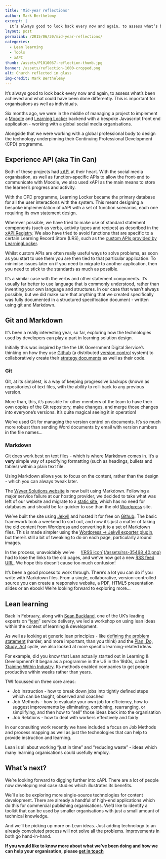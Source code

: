 ```yaml
---
title: 'Mid-year reflections'
author: Mark Berthelemy
excerpt: |
  It’s always good to look back every now and again, to assess what’s been achieved and what could have been done differently. This is important for organisations as well as individuals.
layout: post
permalink: /2015/06/30/mid-year-reflections/
categories:
  - Lean learning
  - Tools
  - xAPI
thumb: /assets/P1010067-reflection-thumb.jpg
banner: /assets/reflection-1000-cropped.png
alt: Church reflected in glass
img-credit: Mark Berthelemy
---
```


<p>It’s always good to look back every now and again, to assess what’s been achieved and what could have been done differently. This is important for organisations as well as individuals.</p>
<p>Six months ago, we were in the middle of managing a project to implement a <a href="https://moodle.org/" target="_blank">Moodle</a> and <a href="http://learninglocker.net/" target="_blank">Learning Locker</a> backend with a bespoke Javascript front end application - working with a global social media organisations.</p>
<p>Alongside that we were working with a global professional body to design the technology underpinning their Continuing Professional Development (CPD) programme.</p>
<h2>Experience API (aka Tin Can)</h2>
<p>Both of these projects had <a href="http://www.adlnet.gov/capabilities/tla/experience-api.html" target="_blank">xAPI</a> at their heart. With the social media organisation, as well as function-specific APIs to allow the front-end to communicate with Moodle, we also used xAPI as the main means to store the learner’s progress and activity.</p>
<p>With the CPD programme, Learning Locker became the primary database for all the user interactions with the system. This meant designing a bespoke implementation of xAPI with a set of function scenarios, each one requiring its own statement design.</p>
<p>Wherever possible, we have tried to make use of standard statement components (such as verbs, activity types and recipes) as described in the <a href="https://registry.tincanapi.com/" target="_blank">xAPI Registry</a>. We also have tried to avoid functions that are specific to a certain Learning Record Store (LRS), such as the <a href="http://docs.learninglocker.net/postman/" target="_blank">custom APIs provided by LearningLocker</a>.</p>
<p>Whilst custom APIs are often really useful ways to solve problems, as soon as you start to use them you are then tied to that particular application. To minimise issues later on if you need to migrate to another application, then you need to stick to the standards as much as possible.</p>
<p>It’s a similar case with the verbs and other statement components. It’s usually far better to use language that is commonly understood, rather than inventing your own language and structures. In our case that wasn’t always possible, but we did make sure that anything that we created specifically was fully documented in a structured specification document - written using git and Markdown.</p>
<h2>Git and Markdown</h2>
<p>It’s been a really interesting year, so far, exploring how the technologies used by developers can play a part in learning solution design.</p>
<p>Initially this was inspired by the the UK Government Digital Service’s thinking on how they use <a href="https://gdstechnology.blog.gov.uk/2014/01/27/how-we-use-github/" target="_blank">Github</a> (a distributed <a href="https://en.wikipedia.org/wiki/Revision_control" target="_blank">version control</a> system) to collaboratively create their <a href="https://gds.blog.gov.uk/2012/11/06/shipping-the-digital-strategy/" target="_blank">strategy documents</a> as well as their code.</p>
<h3><strong>Git</strong></h3>
<p>Git, at its simplest, is a way of keeping progressive backups (known as repositories) of text files, with the ability to roll-back to any previous version.</p>
<p>More than, this, it’s possible for other members of the team to have their own copies of the Git repository, make changes, and merge those changes into everyone’s versions. It’s quite magical seeing it in operation!</p>
<p>We’ve used Git for managing the version control on documents. It’s so much more robust than sending Word documents by email with version numbers in the file names…</p>
<h3><strong>Markdown</strong></h3>
<p>Git does work best on text files - which is where <a href="http://daringfireball.net/projects/markdown/" target="_blank">Markdown</a> comes in. It’s a <strong>very</strong> simple way of specifying formatting (such as headings, bullets and tables) within a plain text file.</p>
<p>Using Markdown allows you to focus on the content, rather than the design - which you can always tweak later.</p>
<p>The <a href="http://www.wyversolutions.co.uk/" target="_blank">Wyver Solutions website</a> is now built using Markdown. Following a major service failure at our hosting provider, we decided to take what was left of our website and migrate to a <a href="https://en.wikipedia.org/wiki/Static_web_page" target="_blank">static site</a>, which has no need for databases and should be far quicker to use than the old <a href="https://wordpress.org/" target="_blank">Wordpress</a> site.</p>
<p>We’ve built the site using <a href="http://jekyllrb.com/" target="_blank">Jekyll</a> and hosted it for free on <a href="https://help.github.com/articles/using-jekyll-with-pages/" target="_blank">Github</a>. The basic framework took a weekend to sort out, and now it’s just a matter of taking the old content from Wordpress and converting it to a set of Markdown files. This is made simpler using the <a href="https://wordpress.org/plugins/jekyll-exporter/" target="_blank">Wordpress -&gt; Jekyll exporter plugin</a>, but there’s still a bit of tweaking to do on each page, particularly around images.</p>
<a href="http://www.wyversolutions.co.uk/feed.xml" rel="nofollow" target="_blank" style="float:right; margin-left:20px;">![RSS icon](/assets/rss-35468_40.png)</a>
<p>In the process, unavoidably we’ve had to lose the links to the old pages, and we’ve now got a new <a href="http://www.wyversolutions.co.uk/feed.xml" target="_blank">RSS feed URL</a>. We hope this doesn’t cause too much confusion!</p>
<p>It’s been a good process to work through. There’s a lot you can do if you write with Markdown files. From a single, collaborative, version-controlled source you can create a responsive website, a PDF, HTML5 presentation slides or an ebook! We’re looking forward to exploring more…</p>
<h2>Lean learning</h2>
<p>Back in February, along with <a href="https://www.linkedin.com/in/seanbuckland" target="_blank">Sean Buckland</a>, one of the UK’s leading experts on “<a href="http://www.lean.org/WhatsLean/" target="_blank">lean</a>” service delivery, we led a workshop on using lean ideas within the context of learning &amp; development.</p>
<p>As well as looking at generic lean principles - like <a href="http://www.dummies.com/how-to/content/how-to-write-a-problem-statement-for-six-sigma.html" target="_blank">defining the problem statement</a> (harder, and more important, than you think) and the <a href="http://www.institute.nhs.uk/quality_and_service_improvement_tools/quality_and_service_improvement_tools/plan_do_study_act.html" target="_blank">Plan, Do, Study, Act</a> cycle, we also looked at more specific learning-related ideas.</p>
<p>For example, did you know that Lean actually started out in Learning &amp; Development? It began as a programme in the US in the 1940s, called <a href="https://en.wikipedia.org/wiki/Training_Within_Industry" target="_blank">Training Within Industry</a>. Its methods enabled companies to get people productive within weeks rather than years.</p>
<p>TWI focussed on three core areas:</p>
<ul>
<li>Job Instruction - how to break down jobs into tightly defined steps which can be taught, observed and coached</li>
<li>Job Methods - how to evaluate your own job for efficiency, how to suggest improvements by eliminating, combining, rearranging, or simplifying, and then how to “sell” those ideas back into the organisation</li>
<li>Job Relations - how to deal with workers effectively and fairly</li>
</ul>
<p>In our consulting work recently we have included a focus on Job Methods and process mapping as well as just the technologies that can help to provide instruction and learning.</p>
<p>Lean is all about working “just in time” and “reducing waste” - ideas which many learning organisations could usefully employ.</p>
<h2>What’s next?</h2>
<p>We’re looking forward to digging further into xAPI. There are a lot of people now developing real case studies which illustrates its benefits.</p>
<p>We’ll also be exploring more single-source technologies for content development. There are already a handful of high-end applications which do this for commercial publishing organisations. We’d like to identify a toolkit that can be used by smaller organisations with just a small amount of technical knowledge.</p>
<p>And we’ll be picking up more on Lean ideas. Just adding technology to an already convoluted process will not solve all the problems. Improvements in both&nbsp;go hand-in-hand.</p>
<p><strong>If you would like to know more about what we’ve been doing and how we can help your organisation, please <a href="/contact.html">get in touch</a></strong></p>